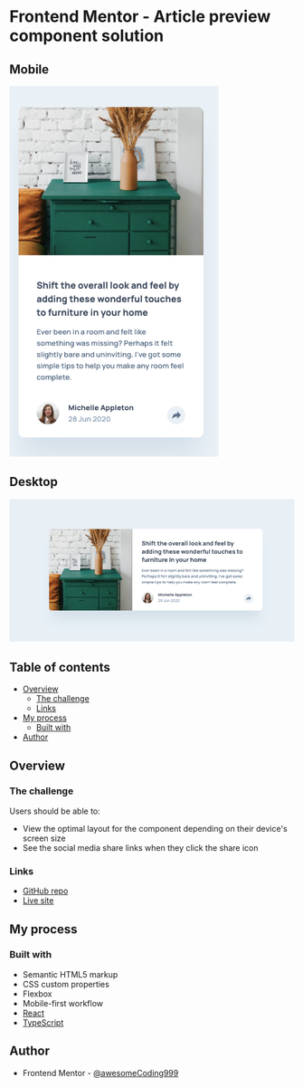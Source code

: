 # Frontend Mentor - Article preview component solution<!-- omit in toc -->

## Mobile<!-- omit in toc -->

![final mobile article preview](images/final-mobile.png)

## Desktop<!-- omit in toc -->

![final desktop article preview](images/final-desktop.png)

## Table of contents<!-- omit in toc -->

- [Overview](#overview)
  - [The challenge](#the-challenge)
  - [Links](#links)
- [My process](#my-process)
  - [Built with](#built-with)
- [Author](#author)

## Overview

### The challenge

Users should be able to:

- View the optimal layout for the component depending on their device's screen size
- See the social media share links when they click the share icon

### Links

- [GitHub repo](https://github.com/awesomeCoding999/frontend-mentor-article-preview)
- [Live site](https://frontend-mentor-article-preview-navy.vercel.app/)

## My process

### Built with

- Semantic HTML5 markup
- CSS custom properties
- Flexbox
- Mobile-first workflow
- [React](https://reactjs.org/)
- [TypeScript](https://www.typescriptlang.org/)

## Author

- Frontend Mentor - [@awesomeCoding999](https://www.frontendmentor.io/profile/awesomeCoding999)
